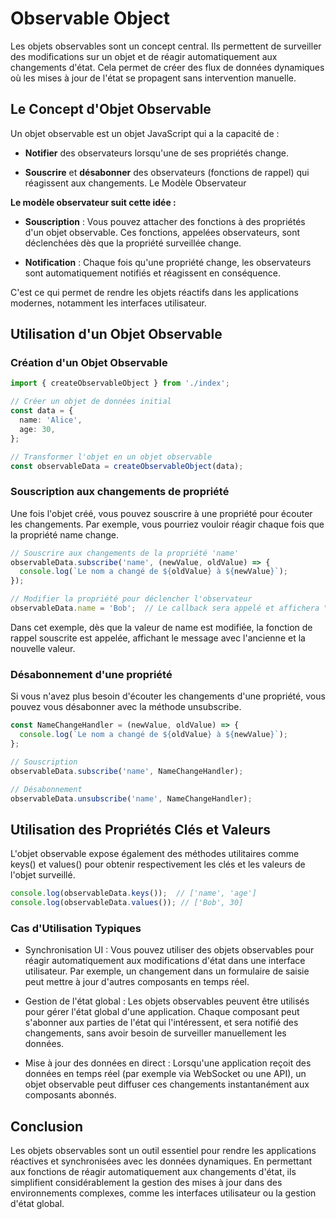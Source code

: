 # Observable Object

Les objets observables sont un concept central. Ils permettent de surveiller des modifications sur un objet et de réagir automatiquement aux changements d'état. Cela permet de créer des flux de données dynamiques où les mises à jour de l'état se propagent sans intervention manuelle.

## Le Concept d'Objet Observable
Un objet observable est un objet JavaScript qui a la capacité de :

- **Notifier** des observateurs lorsqu'une de ses propriétés change.

- **Souscrire** et **désabonner** des observateurs (fonctions de rappel) qui réagissent aux changements.
Le Modèle Observateur

**Le modèle observateur suit cette idée :**

- **Souscription** : Vous pouvez attacher des fonctions à des propriétés d'un objet observable. Ces fonctions, appelées observateurs, sont déclenchées dès que la propriété surveillée change.

- **Notification** : Chaque fois qu'une propriété change, les observateurs sont automatiquement notifiés et réagissent en conséquence.

C'est ce qui permet de rendre les objets réactifs dans les applications modernes, notamment les interfaces utilisateur.

## Utilisation d'un Objet Observable
### Création d'un Objet Observable

```typescript
import { createObservableObject } from './index';

// Créer un objet de données initial
const data = {
  name: 'Alice',
  age: 30,
};

// Transformer l'objet en un objet observable
const observableData = createObservableObject(data);
```

### Souscription aux changements de propriété
Une fois l'objet créé, vous pouvez souscrire à une propriété pour écouter les changements. Par exemple, vous pourriez vouloir réagir chaque fois que la propriété name change.

```typescript
// Souscrire aux changements de la propriété 'name'
observableData.subscribe('name', (newValue, oldValue) => {
  console.log(`Le nom a changé de ${oldValue} à ${newValue}`);
});

// Modifier la propriété pour déclencher l'observateur
observableData.name = 'Bob';  // Le callback sera appelé et affichera "Le nom a changé de Alice à Bob"
```

Dans cet exemple, dès que la valeur de name est modifiée, la fonction de rappel souscrite est appelée, affichant le message avec l'ancienne et la nouvelle valeur.

### Désabonnement d'une propriété
Si vous n'avez plus besoin d'écouter les changements d'une propriété, vous pouvez vous désabonner avec la méthode unsubscribe.

```typescript
const NameChangeHandler = (newValue, oldValue) => {
  console.log(`Le nom a changé de ${oldValue} à ${newValue}`);
};

// Souscription
observableData.subscribe('name', NameChangeHandler);

// Désabonnement
observableData.unsubscribe('name', NameChangeHandler);
```

## Utilisation des Propriétés Clés et Valeurs
L'objet observable expose également des méthodes utilitaires comme keys() et values() pour obtenir respectivement les clés et les valeurs de l'objet surveillé.

```typescript
console.log(observableData.keys());  // ['name', 'age']
console.log(observableData.values()); // ['Bob', 30]
```

### Cas d'Utilisation Typiques
- Synchronisation UI : Vous pouvez utiliser des objets observables pour réagir automatiquement aux modifications d'état dans une interface utilisateur. Par exemple, un changement dans un formulaire de saisie peut mettre à jour d'autres composants en temps réel.

- Gestion de l'état global : Les objets observables peuvent être utilisés pour gérer l'état global d'une application. Chaque composant peut s'abonner aux parties de l'état qui l'intéressent, et sera notifié des changements, sans avoir besoin de surveiller manuellement les données.

- Mise à jour des données en direct : Lorsqu'une application reçoit des données en temps réel (par exemple via WebSocket ou une API), un objet observable peut diffuser ces changements instantanément aux composants abonnés.

## Conclusion
Les objets observables sont un outil essentiel pour rendre les applications réactives et synchronisées avec les données dynamiques. En permettant aux fonctions de réagir automatiquement aux changements d'état, ils simplifient considérablement la gestion des mises à jour dans des environnements complexes, comme les interfaces utilisateur ou la gestion d'état global.